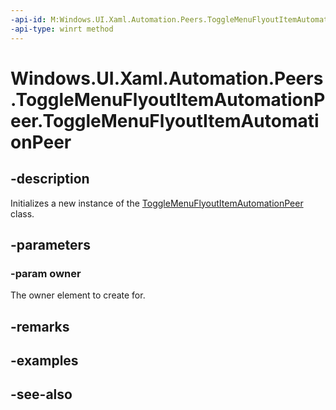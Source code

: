 ```yaml
---
-api-id: M:Windows.UI.Xaml.Automation.Peers.ToggleMenuFlyoutItemAutomationPeer.#ctor(Windows.UI.Xaml.Controls.ToggleMenuFlyoutItem)
-api-type: winrt method
---
```


<!-- Method syntax
public ToggleMenuFlyoutItemAutomationPeer(Windows.UI.Xaml.Controls.ToggleMenuFlyoutItem owner)
-->

# Windows.UI.Xaml.Automation.Peers.ToggleMenuFlyoutItemAutomationPeer.ToggleMenuFlyoutItemAutomationPeer

## -description
Initializes a new instance of the [ToggleMenuFlyoutItemAutomationPeer](togglemenuflyoutitemautomationpeer.md) class.


## -parameters
### -param owner
The owner element to create for.

## -remarks

## -examples

## -see-also
